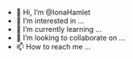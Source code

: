 - 👋 Hi, I’m @IonaHamlet
- 👀 I’m interested in ...
- 🌱 I’m currently learning ...
- 💞️ I’m looking to collaborate on ...
- 📫 How to reach me ...

<!---
IonaHamlet/IonaHamlet is a ✨ special ✨ repository because its `README.md` (this file) appears on your GitHub profile.
You can click the Preview link to take a look at your changes.
--->
